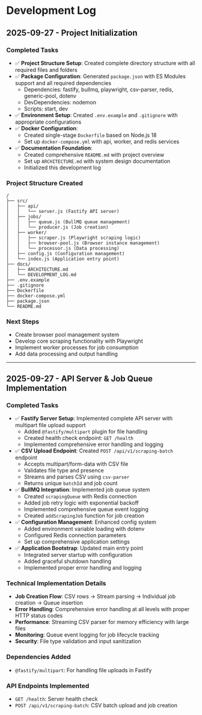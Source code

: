 # Development Log

## 2025-09-27 - Project Initialization

### Completed Tasks
- ✅ **Project Structure Setup**: Created complete directory structure with all required files and folders
- ✅ **Package Configuration**: Generated `package.json` with ES Modules support and all required dependencies
  - Dependencies: fastify, bullmq, playwright, csv-parser, redis, generic-pool, dotenv
  - DevDependencies: nodemon
  - Scripts: start, dev
- ✅ **Environment Setup**: Created `.env.example` and `.gitignore` with appropriate configurations
- ✅ **Docker Configuration**: 
  - Created single-stage `Dockerfile` based on Node.js 18
  - Set up `docker-compose.yml` with api, worker, and redis services
- ✅ **Documentation Foundation**: 
  - Created comprehensive `README.md` with project overview
  - Set up `ARCHITECTURE.md` with system design documentation
  - Initialized this development log

### Project Structure Created
```
/
├── src/
│   ├── api/
│   │   └── server.js (Fastify API server)
│   ├── jobs/
│   │   ├── queue.js (BullMQ queue management)
│   │   └── producer.js (Job creation)
│   ├── worker/
│   │   ├── scraper.js (Playwright scraping logic)
│   │   ├── browser-pool.js (Browser instance management)
│   │   └── processor.js (Data processing)
│   ├── config.js (Configuration management)
│   └── index.js (Application entry point)
├── docs/
│   ├── ARCHITECTURE.md
│   └── DEVELOPMENT_LOG.md
├── .env.example
├── .gitignore
├── Dockerfile
├── docker-compose.yml
├── package.json
└── README.md
```

### Next Steps
- Create browser pool management system
- Develop core scraping functionality with Playwright
- Implement worker processes for job consumption
- Add data processing and output handling

---

## 2025-09-27 - API Server & Job Queue Implementation

### Completed Tasks
- ✅ **Fastify Server Setup**: Implemented complete API server with multipart file upload support
  - Added `@fastify/multipart` plugin for file handling
  - Created health check endpoint: `GET /health`
  - Implemented comprehensive error handling and logging
- ✅ **CSV Upload Endpoint**: Created `POST /api/v1/scraping-batch` endpoint
  - Accepts multipart/form-data with CSV file
  - Validates file type and presence
  - Streams and parses CSV using `csv-parser`
  - Returns unique `batchId` and job count
- ✅ **BullMQ Integration**: Implemented job queue system
  - Created `scrapingQueue` with Redis connection
  - Added job retry logic with exponential backoff
  - Implemented comprehensive queue event logging
  - Created `addScrapingJob` function for job creation
- ✅ **Configuration Management**: Enhanced config system
  - Added environment variable loading with dotenv
  - Configured Redis connection parameters
  - Set up comprehensive application settings
- ✅ **Application Bootstrap**: Updated main entry point
  - Integrated server startup with configuration
  - Added graceful shutdown handling
  - Implemented proper error handling and logging

### Technical Implementation Details
- **Job Creation Flow**: CSV rows → Stream parsing → Individual job creation → Queue insertion
- **Error Handling**: Comprehensive error handling at all levels with proper HTTP status codes
- **Performance**: Streaming CSV parser for memory efficiency with large files
- **Monitoring**: Queue event logging for job lifecycle tracking
- **Security**: File type validation and input sanitization

### Dependencies Added
- `@fastify/multipart`: For handling file uploads in Fastify

### API Endpoints Implemented
- `GET /health`: Server health check
- `POST /api/v1/scraping-batch`: CSV batch upload and job creation